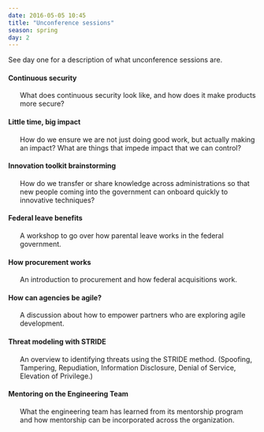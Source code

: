 ```yaml
---
date: 2016-05-05 10:45
title: "Unconference sessions"
season: spring
day: 2
---
```

See day one for a description of what unconference sessions are.

#### Continuous security

<ul style="list-style: none">
 <li>What does continuous security look like, and how does it make products more secure?</li>
</ul>

#### Little time, big impact

<ul style="list-style: none">
 <li>How do we ensure we are not just doing good work, but actually making an impact? What are things that impede impact that we can control?</li>
</ul>

#### Innovation toolkit brainstorming

<ul style="list-style: none">
 <li>How do we transfer or share knowledge across administrations so that new people coming into the government can onboard quickly to innovative techniques?</li>
</ul>

#### Federal leave benefits

<ul style="list-style: none">
 <li>A workshop to go over how parental leave works in the federal government.</li>
</ul>

#### How procurement works

<ul style="list-style: none">
 <li>An introduction to procurement and how federal acquisitions work.</li>
</ul>

#### How can agencies be agile?

<ul style="list-style: none">
 <li>A discussion about how to empower partners who are exploring agile development.</li>
</ul>

#### Threat modeling with STRIDE

<ul style="list-style: none">
 <li>An overview to identifying threats using the STRIDE method. (Spoofing, Tampering, Repudiation, Information Disclosure, Denial of Service, Elevation of Privilege.)</li>
</ul>

#### Mentoring on the Engineering Team

<ul style="list-style: none">
 <li>What the engineering team has learned from its mentorship program and how mentorship can be incorporated across the organization.</li>
</ul>
